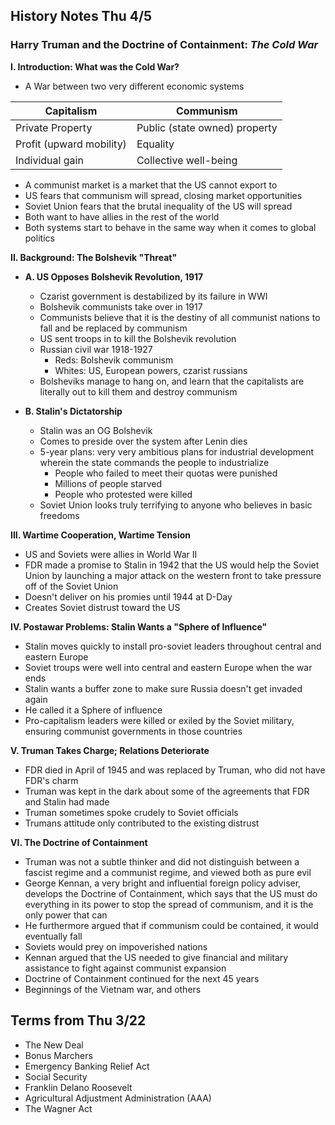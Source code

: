 History Notes Thu 4/5
---------------------

### Harry Truman and the Doctrine of Containment: _The Cold War_

__I. Introduction: What was the Cold War?__
   + A War between two very different economic systems

Capitalism               | Communism
-------------------------|------------------------------
Private Property         | Public (state owned) property
Profit (upward mobility) | Equality
Individual gain          | Collective well-being

   + A communist market is a market that the US cannot export to
   + US fears that communism will spread, closing market opportunities
   + Soviet Union fears that the brutal inequality of the US will spread
   + Both want to have allies in the rest of the world
   + Both systems start to behave in the same way when it comes to global politics

__II. Background: The Bolshevik "Threat"__

   + __A. US Opposes Bolshevik Revolution, 1917__
      + Czarist government is destabilized by its failure in WWI
      + Bolshevik communists take over in 1917
      + Communists believe that it is the destiny of all communist nations to fall and be replaced by communism
      + US sent troops in to kill the Bolshevik revolution
      + Russian civil war 1918-1927
         + Reds: Bolshevik communism
         + Whites: US, European powers, czarist russians
      + Bolsheviks manage to hang on, and learn that the capitalists are literally out to kill them and destroy communism

   + __B. Stalin's Dictatorship__
      + Stalin was an OG Bolshevik
      + Comes to preside over the system after Lenin dies
      + 5-year plans: very very ambitious plans for industrial development wherein the state commands the people to industrialize
         + People who failed to meet their quotas were punished
         + Millions of people starved
         + People who protested were killed
      + Soviet Union looks truly terrifying to anyone who believes in basic freedoms

__III. Wartime Cooperation, Wartime Tension__
   + US and Soviets were allies in World War II
   + FDR made a promise to Stalin in 1942 that the US would help the Soviet Union by launching a major attack on the western front to take pressure off of the Soviet Union
   + Doesn't deliver on his promies until 1944 at D-Day
   + Creates Soviet distrust toward the US

__IV. Postawar Problems: Stalin Wants a "Sphere of Influence"__
   + Stalin moves quickly to install pro-soviet leaders throughout central and eastern Europe
   + Soviet troups were well into central and eastern Europe when the war ends
   + Stalin wants a buffer zone to make sure Russia doesn't get invaded again
   + He called it a Sphere of influence
   + Pro-capitalism leaders were killed or exiled by the Soviet military, ensuring communist governments in those countries

__V. Truman Takes Charge; Relations Deteriorate__
   + FDR died in April of 1945 and was replaced by Truman, who did not have FDR's charm
   + Truman was kept in the dark about some of the agreements that FDR and Stalin had made
   + Truman sometimes spoke crudely to Soviet officials
   + Trumans attitude only contributed to the existing distrust

__VI. The Doctrine of Containment__
   + Truman was not a subtle thinker and did not distinguish between a fascist regime and a communist regime, and viewed both as pure evil
   + George Kennan, a very bright and influential foreign policy adviser, develops the Doctrine of Containment, which says that the US must do everything in its power to stop the spread of communism, and it is the only power that can
   + He furthermore argued that if communism could be contained, it would eventually fall
   + Soviets would prey on impoverished nations
   + Kennan argued that the US needed to give financial and military assistance to fight against communist expansion
   + Doctrine of Containment continued for the next 45 years
   + Beginnings of the Vietnam war, and others

Terms from Thu 3/22
-------------------
+ The New Deal
+ Bonus Marchers
+ Emergency Banking Relief Act
+ Social Security
+ Franklin Delano Roosevelt
+ Agricultural Adjustment Administration (AAA)
+ The Wagner Act
